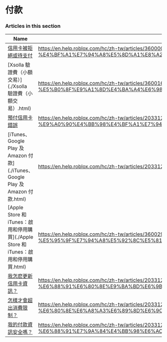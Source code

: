 # 付款  
### Articles in this section
Name|URL
-|-
[信用卡被拒絕或待支付](./信用卡被拒絕或待支付.html) |https://en.help.roblox.com/hc/zh-tw/articles/360000359923-%E4%BF%A1%E7%94%A8%E5%8D%A1%E8%A2%AB%E6%8B%92%E7%B5%95%E6%88%96%E5%BE%85%E6%94%AF%E4%BB%98
[Xsolla 驗證費（小額交易）](./Xsolla 驗證費（小額交易）.html) |https://en.help.roblox.com/hc/zh-tw/articles/360016750311-Xsolla-%E9%A9%97%E8%AD%89%E8%B2%BB-%E5%B0%8F%E9%A1%8D%E4%BA%A4%E6%98%93-
[預付信用卡錯誤](./預付信用卡錯誤.html) |https://en.help.roblox.com/hc/zh-tw/articles/203312680-%E9%A0%90%E4%BB%98%E4%BF%A1%E7%94%A8%E5%8D%A1%E9%8C%AF%E8%AA%A4
[iTunes、Google Play 及 Amazon 付款](./iTunes、Google Play 及 Amazon 付款.html) |https://en.help.roblox.com/hc/zh-tw/articles/203312760-iTunes-Google-Play-%E5%8F%8A-Amazon-%E4%BB%98%E6%AC%BE
[Apple Store 和 iTunes：啟用和停用購買](./Apple Store 和 iTunes：啟用和停用購買.html) |https://en.help.roblox.com/hc/zh-tw/articles/360029554512-Apple-Store-%E5%92%8C-iTunes-%E5%95%9F%E7%94%A8%E5%92%8C%E5%81%9C%E7%94%A8%E8%B3%BC%E8%B2%B7
[我怎麽更新信用卡資訊？](./我怎麽更新信用卡資訊？.html) |https://en.help.roblox.com/hc/zh-tw/articles/203312560-%E6%88%91%E6%80%8E%E9%BA%BD%E6%9B%B4%E6%96%B0%E4%BF%A1%E7%94%A8%E5%8D%A1%E8%B3%87%E8%A8%8A-
[怎樣才會超出消費限制？](./怎樣才會超出消費限制？.html) |https://en.help.roblox.com/hc/zh-tw/articles/203312670-%E6%80%8E%E6%A8%A3%E6%89%8D%E6%9C%83%E8%B6%85%E5%87%BA%E6%B6%88%E8%B2%BB%E9%99%90%E5%88%B6-
[我的付款資訊安全嗎？](./我的付款資訊安全嗎？.html) |https://en.help.roblox.com/hc/zh-tw/articles/203312590-%E6%88%91%E7%9A%84%E4%BB%98%E6%AC%BE%E8%B3%87%E8%A8%8A%E5%AE%89%E5%85%A8%E5%97%8E-